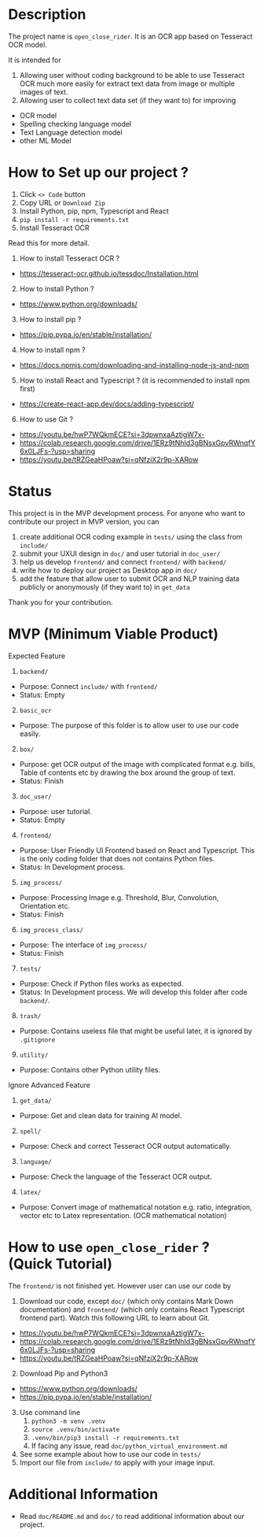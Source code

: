 # Description

The project name is `open_close_rider`. It is an OCR app based on Tesseract OCR model.

It is intended for 
1.	Allowing user without coding background to be able to use Tesseract OCR much more easily for extract text data from image or multiple images of text.
2.	Allowing user to collect text data set (if they want to) for improving
-	OCR model
-	Spelling checking language model
-	Text Language detection model
-   other ML Model

# How to Set up our project ?

1.  Click `<> Code` button
2.  Copy URL or `Download Zip`
3.  Install Python, pip, npm, Typescript and React
4.  `pip install -r requirements.txt`
5.  Install Tesseract OCR

Read this for more detail.
1.  How to install Tesseract OCR ?
-   https://tesseract-ocr.github.io/tessdoc/Installation.html
2.  How to install Python ?
-   https://www.python.org/downloads/
3.  How to install pip ?
-   https://pip.pypa.io/en/stable/installation/
4.  How to install npm ?
-   https://docs.npmjs.com/downloading-and-installing-node-js-and-npm
5.  How to install React and Typescript ? (it is recommended to install npm first)
-   https://create-react-app.dev/docs/adding-typescript/
6.  How to use Git ?
-   https://youtu.be/hwP7WQkmECE?si=3dpwnxaAztigW7x-
-   https://colab.research.google.com/drive/1ERz9tNhId3gBNsxGpvRWnqfY6x0LJFs-?usp=sharing
-   https://youtu.be/tRZGeaHPoaw?si=qNfziX2r9p-XARow

# Status

This project is in the MVP development process. For anyone who want to contribute our project in MVP version, you can
1.  create additional OCR coding example in `tests/` using the class from `include/`
2.  submit your UXUI design in `doc/` and user tutorial in `doc_user/`
3.  help us develop `frontend/` and connect `frontend/` with `backend/`
4.  write how to deploy our project as Desktop app in `doc/`
5.  add the feature that allow user to submit OCR and NLP training data publicly or anonymously (if they want to) in `get_data`

Thank you for your contribution.

# MVP (Minimum Viable Product)

Expected Feature
1.  `backend/`
-	Purpose: Connect `include/` with `frontend/`
-   Status: Empty
2.  `basic_ocr`
-   Purpose: The purpose of this folder is to allow user to use our code easily.
2.  `box/`
-   Purpose: get OCR output of the image with complicated 
format e.g. bills, Table of contents etc by drawing the box around the group of 
text.
-   Status: Finish
3.  `doc_user/`
-	Purpose: user tutorial.
-   Status: Empty
4.	`frontend/`
-	Purpose: User Friendly UI Frontend based on React and Typescript. This is the only coding folder that does not contains Python files.
-   Status: In Development process.
5.	`img_process/`
-	Purpose: Processing Image e.g. Threshold, Blur, Convolution, Orientation etc.
-   Status: Finish
6.  `img_process_class/`
-	Purpose: The interface of `img_process/`
-   Status: Finish
7.  `tests/`
-	Purpose: Check if Python files works as expected.
-   Status: In Development process. We will develop this folder after code `backend/`.
8.  `trash/`
-	Purpose: Contains useless file that might be useful later, it is ignored by `.gitignore`
9.  `utility/`
-	Purpose: Contains other Python utility files.

Ignore Advanced Feature
1.	`get_data/`
-	Purpose: Get and clean data for training AI model.
2.	`spell/`
-	Purpose: Check and correct Tesseract OCR output automatically.
3.	`language/`
-	Purpose: Check the language of the Tesseract OCR output.
4.	`latex/`
-	Purpose: Convert image of mathematical notation e.g. ratio, integration, vector etc to Latex representation. (OCR mathematical notation)

# How to use `open_close_rider` ? (Quick Tutorial)

The `frontend/` is not finished yet. However user can use our code by
1.  Download our code, except `doc/` (which only contains Mark Down documentation) and `frontend/` (which only contains React Typescript frontend part). Watch this following URL to learn about Git.
-   https://youtu.be/hwP7WQkmECE?si=3dpwnxaAztigW7x-
-   https://colab.research.google.com/drive/1ERz9tNhId3gBNsxGpvRWnqfY6x0LJFs-?usp=sharing
-   https://youtu.be/tRZGeaHPoaw?si=qNfziX2r9p-XARow
2.  Download Pip and Python3
-   https://www.python.org/downloads/
-   https://pip.pypa.io/en/stable/installation/
3.  Use command line
    1.  `python3 -m venv .venv`
    2.  `source .venv/bin/activate` 
    3.  `.venv/bin/pip3 install -r requirements.txt`
    4.  If facing any issue, read `doc/python_virtual_environment.md`
4.  See some example about how to use our code in `tests/`
5.  Import our file from `include/` to apply with your image input.

# Additional Information

-	Read `doc/README.md` and `doc/` to read additional information about our project.
